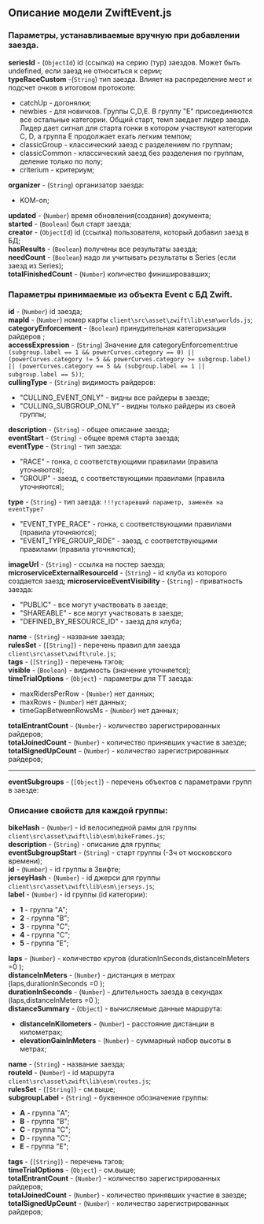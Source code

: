 ## Описание модели ZwiftEvent.js

### Параметры, устанавливаемые вручную при добавлении заезда.

**seriesId** - (`ObjectId`) id (ссылка) на серию (тур) заездов. Может быть undefined, если заезд
не относиться к серии;  
**typeRaceCustom** -(`String`) тип заезда. Влияет на распределение мест и подсчет очков в
итоговом протоколе:

- catchUp - догонялки;
- newbies - для новичков. Группы C,D,E. В группу "E" присоединяются все остальные категории.
  Общий старт, темп заедает лидер заезда. Лидер дает сигнал для старта гонки в котором участвуют
  категории C, D, а группа Е продолжает ехать легким темпом;
- classicGroup - классический заезд с разделением по группам;
- classicCommon - классический заезд без разделения по группам, деление только по полу;
- сriterium - критериум;

**organizer** - (`String`) организатор заезда:

- KOM-on;

**updated** - (`Number`) время обновления(создания) документа;  
**started** - (`Boolean`) был старт заезда;  
**creator** - (`ObjectId`) id (ссылка) пользователя, который добавил заезд в БД;  
**hasResults** - (`Boolean`) получены все результаты заезда;  
**needCount** - (`Boolean`) надо ли учитывать результаты в Series (если заезд из Series);  
**totalFinishedCount** - (`Number`) количество финишировавших;

### Параметры принимаемые из объекта Event с БД Zwift.

**id** - (`Number`) id заезда;  
**mapId** - (`Number`) номер карты `client\src\asset\zwift\lib\esm\worlds.js`;  
**categoryEnforcement** - (`Boolean`) принудительная категоризация райдеров ;  
**accessExpression** - (`String`) Значение для categoryEnforcement:true
`(subgroup.label == 1 && powerCurves.category == 0) || (powerCurves.category != 5 && powerCurves.category >= subgroup.label) || (powerCurves.category == 5 && (subgroup.label == 1 || subgroup.label == 5))`;  
**cullingType** - (`String`) видимость райдеров:

- "CULLING_EVENT_ONLY" - видны все райдеры в заезде;
- "CULLING_SUBGROUP_ONLY" - видны только райдеры из своей группы;

**description** - (`String`) - общее описание заезда;  
**eventStart** - (`String`) - общее время старта заезда;  
**eventType** - (`String`) - тип заезда:

- "RACE" - гонка, с соответствующими правилами (правила уточняются);
- "GROUP" - заезд, с соответствующими правилами (правила уточняются);

**type** - (`String`) - тип заезда: `!!!устаревший параметр, заменён на eventType? `

- "EVENT_TYPE_RACE" - гонка, с соответствующими правилами (правила уточняются);
- "EVENT_TYPE_GROUP_RIDE" - заезд, с соответствующими правилами (правила уточняются);

**imageUrl** - (`String`) - ссылка на постер заезда;  
**microserviceExternalResourceId** - (`String`) - id клуба из которого создается заезд;
**microserviceEventVisibility** - (`String`) - приватность заезда:

- "PUBLIC" - все могут участвовать в заезде;
- "SHAREABLE" - все могут участвовать в заезде;
- "DEFINED_BY_RESOURCE_ID" - заезд для клуба;

**name** - (`String`) - название заезда;  
**rulesSet** - (`[String]`) - перечень правил для заезда `client\src\asset\zwift\rule.js`;  
**tags** - (`[String]`) - перечень тэгов;  
**visible** - (`Boolean`) - видимость (значение уточняется);  
**timeTrialOptions** - (`Object`) - параметры для ТТ заезда:

- maxRidersPerRow - (`Number`) нет данных;
- maxRows - (`Number`) нет данных;
- timeGapBetweenRowsMs - (`Number`) нет данных;

**totalEntrantCount** - (`Number`) - количество зарегистрированных райдеров;  
**totalJoinedCount** - (`Number`) - количество принявших участие в заезде;  
**totalSignedUpCount** - (`Number`) - количество зарегистрированных райдеров;

---

**eventSubgroups** - (`[Object]`) - перечень объектов с параметрами групп в заезде:

### Описание свойств для каждой группы:

**bikeHash** - (`Number`) - id велосипедной рамы для группы
`client\src\asset\zwift\lib\esm\bikeFrames.js`;  
**description** - (`String`) - описание для группы;  
**eventSubgroupStart** - (`String`) - старт группы (-3ч от московского времени);  
**id** - (`Number`) - id группы в Звифте;  
**jerseyHash** - (`Number`) - id джерси для группы
`client\src\asset\zwift\lib\esm\jerseys.js`;  
**label** - (`Number`) - id группы (id категории):

- **1** - группа "A";
- **2** - группа "B";
- **3** - группа "C";
- **4** - группа "C";
- **5** - группа "E";

**laps** - (`Number`) - количество кругов (durationInSeconds,distanceInMeters =0 );  
**distanceInMeters** - (`Number`) - дистанция в метрах (laps,durationInSeconds =0 );  
**durationInSeconds** - (`Number`) - длительность заезда в секундах (laps,distanceInMeters =0
);  
**distanceSummary** - (`Object`) - вычисляемые данные маршрута:

- **distanceInKilometers** - (`Number`) - расстояние дистанции в километрах;
- **elevationGainInMeters** - (`Number`) - суммарный набор высоты в метрах;

<!-- **zwiftInsiderUrl** - (`String`) - ссылка на страницу zwiftInsider описания маршрута;   -->

**name** - (`String`) - название заезда;  
**routeId** - (`Number`) - id маршрута `client\src\asset\zwift\lib\esm\routes.js`;  
**rulesSet** - (`[String]`) - см.выше;  
**subgroupLabel** - (`String`) - буквенное обозначение группы:

- **A** - группа "A";
- **B** - группа "B";
- **C** - группа "C";
- **D** - группа "C";
- **E** - группа "E";

**tags** - (`[String]`) - перечень тэгов;  
**timeTrialOptions** - (`Object`) - см.выше;  
**totalEntrantCount** - (`Number`) - количество зарегистрированных райдеров;  
**totalJoinedCount** - (`Number`) - количество принявших участие в заезде;  
**totalSignedUpCount** - (`Number`) - количество зарегистрированных райдеров;
